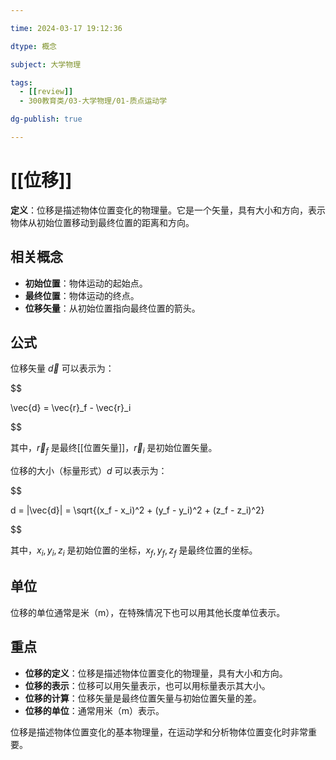 ```yaml
---

time: 2024-03-17 19:12:36

dtype: 概念

subject: 大学物理

tags:
  - [[review]]
  - 300教育类/03-大学物理/01-质点运动学

dg-publish: true

---
```


# [[位移]]

**定义**：位移是描述物体位置变化的物理量。它是一个矢量，具有大小和方向，表示物体从初始位置移动到最终位置的距离和方向。

## 相关概念
- **初始位置**：物体运动的起始点。
- **最终位置**：物体运动的终点。
- **位移矢量**：从初始位置指向最终位置的箭头。

## 公式

位移矢量 $\vec{d}$ 可以表示为：

$$

\vec{d} = \vec{r}_f - \vec{r}_i

$$

其中，$\vec{r}_f$ 是最终[[位置矢量]]，$\vec{r}_i$ 是初始位置矢量。

位移的大小（标量形式）$d$ 可以表示为：

$$

d = |\vec{d}| = \sqrt{(x_f - x_i)^2 + (y_f - y_i)^2 + (z_f - z_i)^2}

$$

其中，$x_i, y_i, z_i$ 是初始位置的坐标，$x_f, y_f, z_f$ 是最终位置的坐标。

## 单位

位移的单位通常是米（m），在特殊情况下也可以用其他长度单位表示。

## 重点
- **位移的定义**：位移是描述物体位置变化的物理量，具有大小和方向。
- **位移的表示**：位移可以用矢量表示，也可以用标量表示其大小。
- **位移的计算**：位移矢量是最终位置矢量与初始位置矢量的差。
- **位移的单位**：通常用米（m）表示。

位移是描述物体位置变化的基本物理量，在运动学和分析物体位置变化时非常重要。

